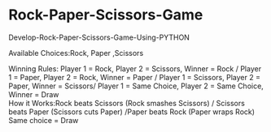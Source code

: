 # Rock-Paper-Scissors-Game
Develop-Rock-Paper-Scissors-Game-Using-PYTHON

Available Choices:Rock, Paper ,Scissors 

Winning Rules:
Player 1 = Rock,	Player 2 = Scissors, Winner = Rock / Player 1 = Paper, Player 2 = Rock, Winner = Paper / Player 1 = Scissors, Player 2 = Paper, Winner = Scissors/ Player 1 = Same Choice, Player 2 = Same Choice, Winner = Draw    	
How it Works:Rock beats Scissors (Rock smashes Scissors) / Scissors beats Paper (Scissors cuts Paper) /Paper beats Rock (Paper wraps Rock) Same choice = Draw
